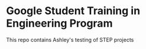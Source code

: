 # Google Student Training in Engineering Program

This repo contains Ashley's testing of STEP projects